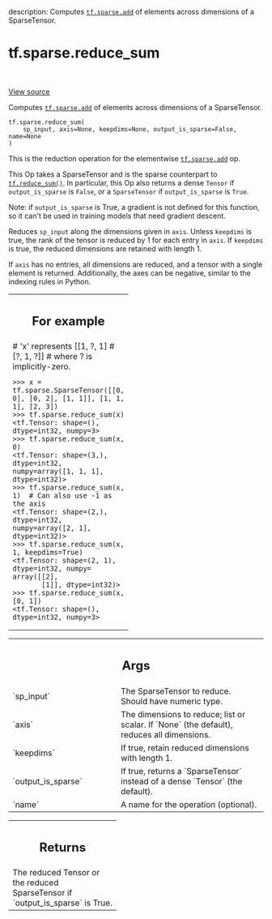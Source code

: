 description: Computes <a href="../../tf/sparse/add.md"><code>tf.sparse.add</code></a> of elements across dimensions of a SparseTensor.

<div itemscope itemtype="http://developers.google.com/ReferenceObject">
<meta itemprop="name" content="tf.sparse.reduce_sum" />
<meta itemprop="path" content="Stable" />
</div>

# tf.sparse.reduce_sum

<!-- Insert buttons and diff -->

<table class="tfo-notebook-buttons tfo-api nocontent" align="left">

</table>

<a target="_blank" class="external" href="/code/stable/tensorflow/python/ops/sparse_ops.py">View source</a>



Computes <a href="../../tf/sparse/add.md"><code>tf.sparse.add</code></a> of elements across dimensions of a SparseTensor.


<pre class="devsite-click-to-copy prettyprint lang-py tfo-signature-link">
<code>tf.sparse.reduce_sum(
    sp_input, axis=None, keepdims=None, output_is_sparse=False, name=None
)
</code></pre>



<!-- Placeholder for "Used in" -->

This is the reduction operation for the elementwise <a href="../../tf/sparse/add.md"><code>tf.sparse.add</code></a> op.

This Op takes a SparseTensor and is the sparse counterpart to
<a href="../../tf/math/reduce_sum.md"><code>tf.reduce_sum()</code></a>.  In particular, this Op also returns a dense `Tensor`
if `output_is_sparse` is `False`, or a `SparseTensor` if `output_is_sparse`
is `True`.

Note: if `output_is_sparse` is True, a gradient is not defined for this
function, so it can't be used in training models that need gradient descent.

Reduces `sp_input` along the dimensions given in `axis`.  Unless `keepdims` is
true, the rank of the tensor is reduced by 1 for each entry in `axis`. If
`keepdims` is true, the reduced dimensions are retained with length 1.

If `axis` has no entries, all dimensions are reduced, and a tensor
with a single element is returned.  Additionally, the axes can be negative,
similar to the indexing rules in Python.

<!-- Tabular view -->
 <table class="responsive fixed orange">
<colgroup><col width="214px"><col></colgroup>
<tr><th colspan="2"><h2 class="add-link">For example</h2></th></tr>
<tr class="alt">
<td colspan="2">
# 'x' represents [[1, ?, 1]
#                 [?, 1, ?]]
# where ? is implicitly-zero.

```
>>> x = tf.sparse.SparseTensor([[0, 0], [0, 2], [1, 1]], [1, 1, 1], [2, 3])
>>> tf.sparse.reduce_sum(x)
<tf.Tensor: shape=(), dtype=int32, numpy=3>
>>> tf.sparse.reduce_sum(x, 0)
<tf.Tensor: shape=(3,), dtype=int32, numpy=array([1, 1, 1], dtype=int32)>
>>> tf.sparse.reduce_sum(x, 1)  # Can also use -1 as the axis
<tf.Tensor: shape=(2,), dtype=int32, numpy=array([2, 1], dtype=int32)>
>>> tf.sparse.reduce_sum(x, 1, keepdims=True)
<tf.Tensor: shape=(2, 1), dtype=int32, numpy=
array([[2],
       [1]], dtype=int32)>
>>> tf.sparse.reduce_sum(x, [0, 1])
<tf.Tensor: shape=(), dtype=int32, numpy=3>
```
</td>
</tr>

</table>



<!-- Tabular view -->
 <table class="responsive fixed orange">
<colgroup><col width="214px"><col></colgroup>
<tr><th colspan="2"><h2 class="add-link">Args</h2></th></tr>

<tr>
<td>
`sp_input`<a id="sp_input"></a>
</td>
<td>
The SparseTensor to reduce. Should have numeric type.
</td>
</tr><tr>
<td>
`axis`<a id="axis"></a>
</td>
<td>
The dimensions to reduce; list or scalar. If `None` (the
default), reduces all dimensions.
</td>
</tr><tr>
<td>
`keepdims`<a id="keepdims"></a>
</td>
<td>
If true, retain reduced dimensions with length 1.
</td>
</tr><tr>
<td>
`output_is_sparse`<a id="output_is_sparse"></a>
</td>
<td>
If true, returns a `SparseTensor` instead of a dense
`Tensor` (the default).
</td>
</tr><tr>
<td>
`name`<a id="name"></a>
</td>
<td>
A name for the operation (optional).
</td>
</tr>
</table>



<!-- Tabular view -->
 <table class="responsive fixed orange">
<colgroup><col width="214px"><col></colgroup>
<tr><th colspan="2"><h2 class="add-link">Returns</h2></th></tr>
<tr class="alt">
<td colspan="2">
The reduced Tensor or the reduced SparseTensor if `output_is_sparse` is
True.
</td>
</tr>

</table>

